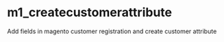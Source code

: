 # m1_createcustomerattribute
Add fields in magento customer registration and create customer attribute
